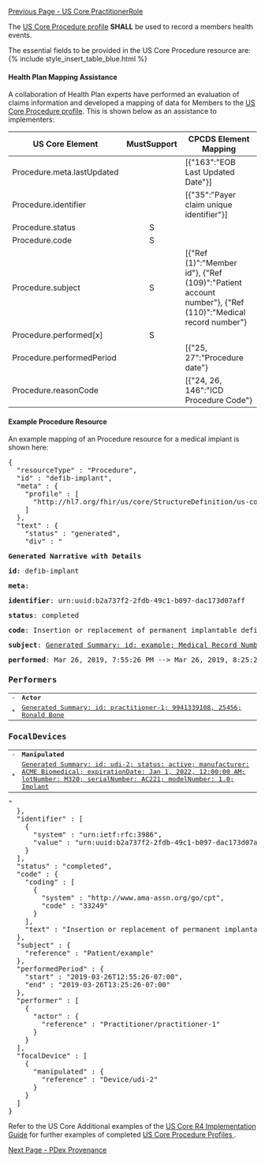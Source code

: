 <!-- USCoreProcedure.md {% comment %}
*****************************************************************************************
*                            WARNING: DO NOT EDIT THIS FILE                             *
*                                                                                       *
* This file is generated by SUSHI. Any edits you make to this file will be overwritten. *
*                                                                                       *
* To change the contents of this file, edit the original source file at:                *
* ig-data/input/pagecontent/USCoreProcedure.md                                          *
*****************************************************************************************
{% endcomment %} -->
[Previous Page - US Core PractitionerRole](USCorePractitionerRole.html)

The  [US Core Procedure profile](http://hl7.org/fhir/us/core/StructureDefinition-us-core-procedure.html)  **SHALL** be used to record a members health events.

The essential fields to be provided in the US Core Procedure resource are:
{% include style_insert_table_blue.html %}



#### Health Plan Mapping Assistance
A collaboration of Health Plan experts have performed an evaluation of claims information and developed a mapping of  data for Members to the [US Core Procedure profile](http://hl7.org/fhir/us/core/StructureDefinition-us-core-procedure.html). This is shown below as an assistance  to implementers:

| US Core Element             | MustSupport | CPCDS Element Mapping                                                                                   |
|-----------------------------|:-----------:|---------------------------------------------------------------------------------------------------------|
|  Procedure.meta.lastUpdated |             | [{"163":"EOB Last Updated Date"}]                                                                       |
|  Procedure.identifier       |             | [{"35":"Payer claim unique identifier"}]                                                                |
|  Procedure.status           |      S      |                                                                                                         |
|  Procedure.code             |      S      |                                                                                                         |
|  Procedure.subject          |      S      | [{"Ref (1)":"Member id"}, {"Ref (109)":"Patient account number"}, {"Ref (110)":"Medical record number"} |
|  Procedure.performed[x]     |      S      |                                                                                                         |
|  Procedure.performedPeriod  |             | [{"25, 27":"Procedure date"}                                                                            |
|  Procedure.reasonCode       |             | [{"24, 26, 146":"ICD Procedure Code"}                                                                   |

#### Example Procedure Resource

An example mapping of an Procedure resource for a medical impiant is shown here:

<pre>
{
  "resourceType" : "Procedure",
  "id" : "defib-implant",
  "meta" : {
    "profile" : [
      "http://hl7.org/fhir/us/core/StructureDefinition/us-core-procedure"
    ]
  },
  "text" : {
    "status" : "generated",
    "div" : "<div xmlns=\"http://www.w3.org/1999/xhtml\"><p><b>Generated Narrative with Details</b></p><p><b>id</b>: defib-implant</p><p><b>meta</b>: </p><p><b>identifier</b>: urn:uuid:b2a737f2-2fdb-49c1-b097-dac173d07aff</p><p><b>status</b>: completed</p><p><b>code</b>: Insertion or replacement of permanent implantable defibrillator system with transvenous lead(s), single or dual chamber <span style=\"background: LightGoldenRodYellow\">(Details : {http://www.ama-assn.org/go/cpt code '33249' = '33249)</span></p><p><b>subject</b>: <a href=\"Patient-example.html\">Generated Summary: id: example; Medical Record Number = 1032702 (USUAL); active; Amy V. Shaw ; ph: 555-555-5555(HOME), amy.shaw@example.com; gender: female; birthDate: Feb 20, 2007</a></p><p><b>performed</b>: Mar 26, 2019, 7:55:26 PM --&gt; Mar 26, 2019, 8:25:26 PM</p><h3>Performers</h3><table class=\"grid\"><tr><td>-</td><td><b>Actor</b></td></tr><tr><td>*</td><td><a href=\"Practitioner-practitioner-1.html\">Generated Summary: id: practitioner-1; 9941339108, 25456; Ronald Bone </a></td></tr></table><h3>FocalDevices</h3><table class=\"grid\"><tr><td>-</td><td><b>Manipulated</b></td></tr><tr><td>*</td><td><a href=\"Device-udi-2.html\">Generated Summary: id: udi-2; status: active; manufacturer: ACME Biomedical; expirationDate: Jan 1, 2022, 12:00:00 AM; lotNumber: M320; serialNumber: AC221; modelNumber: 1.0; <span title=\"Codes: {http://snomed.info/sct 19257004}\">Implant</span></a></td></tr></table></div>"
  },
  "identifier" : [
    {
      "system" : "urn:ietf:rfc:3986",
      "value" : "urn:uuid:b2a737f2-2fdb-49c1-b097-dac173d07aff"
    }
  ],
  "status" : "completed",
  "code" : {
    "coding" : [
      {
        "system" : "http://www.ama-assn.org/go/cpt",
        "code" : "33249"
      }
    ],
    "text" : "Insertion or replacement of permanent implantable defibrillator system with transvenous lead(s), single or dual chamber"
  },
  "subject" : {
    "reference" : "Patient/example"
  },
  "performedPeriod" : {
    "start" : "2019-03-26T12:55:26-07:00",
    "end" : "2019-03-26T13:25:26-07:00"
  },
  "performer" : [
    {
      "actor" : {
        "reference" : "Practitioner/practitioner-1"
      }
    }
  ],
  "focalDevice" : [
    {
      "manipulated" : {
        "reference" : "Device/udi-2"
      }
    }
  ]
}
</pre>

Refer to the US Core Additional examples of the [US Core R4 Implementation Guide](http://hl7.org/fhir/us/core/index.html) for further examples of completed [US Core Procedure Profiles ](http://hl7.org/fhir/us/core/StructureDefinition-us-core-procedure.html).



[Next Page - PDex Provenance](PDexProvenance.html)
